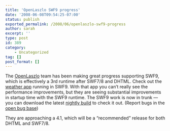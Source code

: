 ```yaml
---
title: 'OpenLaszlo SWF9 progress'
date: '2008-06-08T09:54:25-07:00'
status: publish
exported_permalink: /2008/06/openlaszlo-swf9-progress
author: sarah
excerpt: ''
type: post
id: 389
category:
    - Uncategorized
tag: []
post_format: []
---
```

The [OpenLaszlo](http://www.openlaszlo.org) team has been making great progress supporting SWF9, which is effectively a 3rd runtime after SWF7/8 and DHTML. Check out the [weather app](http://weblog.openlaszlo.org/archives/2008/06/weather-demo-running-in-swf9/) running in SWF9. With that app you can’t really see the performance improvements, but they are seeing substantial improvements in startup time with the SWF9 runtime. The SWF9 work is now in trunk — you can download the latest [nightly build](http://download.openlaszlo.org/nightly/trunk/) to check it out. (Report bugs in the [open bug base](http://jira.openlaszlo.org))

They are approaching a 4.1, which will be a “recommended” release for both DHTML and SWF7/8.